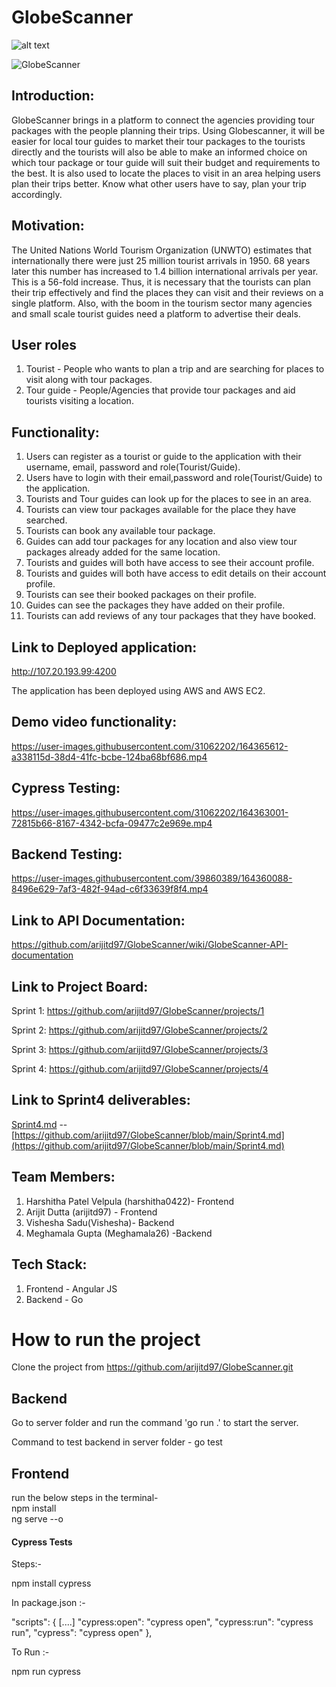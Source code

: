 

# GlobeScanner

![alt text](https://github.com/arijitd97/GlobeScanner/blob/main/Logo.jpg?raw=true)



![GlobeScanner](https://user-images.githubusercontent.com/56683039/164518940-82a3202a-a563-4331-9d9e-801ce581dc1e.gif)




## Introduction:

GlobeScanner brings in a platform to connect the agencies providing tour packages with the people planning their trips. Using Globescanner, it will be easier for local tour guides to market their tour packages to the tourists directly and the tourists will also be able to make an informed choice on which tour package or tour guide will suit their budget and requirements to the best. It is also used to locate the places to visit in an area helping users plan their trips better. Know what other users have to say, plan your trip accordingly.

## Motivation:

The United Nations World Tourism Organization (UNWTO) estimates that internationally there were just 25 million tourist arrivals in 1950. 68 years later this number has increased to 1.4 billion international arrivals per year. This is a 56-fold increase. Thus, it is necessary that the tourists can plan their trip effectively and find the places they can visit and their reviews on a single platform. Also, with the boom in the tourism sector many agencies and small scale tourist guides need a platform to advertise their deals.

## User roles
1. Tourist - People who wants to plan a trip and are searching for places to visit along with tour packages.
2. Tour guide - People/Agencies that provide tour packages and aid tourists visiting a location.

## Functionality:
1. Users can register as a tourist or guide to the application with their username, email, password and role(Tourist/Guide).
2. Users have to login with their email,password and role(Tourist/Guide) to the application.
3. Tourists and Tour guides can look up for the places to see in an area.
4. Tourists can view tour packages available for the place they have searched.
5. Tourists can book any available tour package.
6. Guides can add tour packages for any location and also view tour packages already added for the same location.
7. Tourists and guides will both have access to see their account profile. 
8. Tourists and guides will both have access to edit details on their account profile.
9. Tourists can see their booked packages on their profile.
10. Guides can see the packages they have added on their profile.
11. Tourists can add reviews of any tour packages that they have booked.

## Link to Deployed application:
http://107.20.193.99:4200

The application has been deployed using AWS and AWS EC2.

## Demo video functionality:
https://user-images.githubusercontent.com/31062202/164365612-a338115d-38d4-41fc-bcbe-124ba68bf686.mp4

## Cypress Testing:
https://user-images.githubusercontent.com/31062202/164363001-72815b66-8167-4342-bcfa-09477c2e969e.mp4

## Backend Testing:
https://user-images.githubusercontent.com/39860389/164360088-8496e629-7af3-482f-94ad-c6f33639f8f4.mp4

## Link to API Documentation:
https://github.com/arijitd97/GlobeScanner/wiki/GlobeScanner-API-documentation

## Link to Project Board:

Sprint 1: https://github.com/arijitd97/GlobeScanner/projects/1

Sprint 2: https://github.com/arijitd97/GlobeScanner/projects/2

Sprint 3: https://github.com/arijitd97/GlobeScanner/projects/3

Sprint 4: https://github.com/arijitd97/GlobeScanner/projects/4

## Link to Sprint4 deliverables:
[Sprint4.md](https://github.com/arijitd97/GlobeScanner/blob/main/Sprint4.md) -- [https://github.com/arijitd97/GlobeScanner/blob/main/Sprint4.md](https://github.com/arijitd97/GlobeScanner/blob/main/Sprint4.md)


## Team Members:
1. Harshitha Patel Velpula (harshitha0422)- Frontend
2. Arijit Dutta (arijitd97) - Frontend
3. Vishesha Sadu(Vishesha)- Backend
4. Meghamala Gupta (Meghamala26) -Backend
 

## Tech Stack:
1. Frontend - Angular JS
2. Backend - Go


# How to run the project

Clone the project from https://github.com/arijitd97/GlobeScanner.git

## Backend

Go to server folder and run the command 'go run .' to start the server.

Command to test backend in server folder - go test


## Frontend

run the below steps in the terminal-</br>
npm install</br>
ng serve --o

#### Cypress Tests

Steps:-

npm install cypress

In package.json :-

"scripts": { [....] "cypress:open": "cypress open", "cypress:run": "cypress run", "cypress": "cypress open" },

To Run :-

npm run cypress
